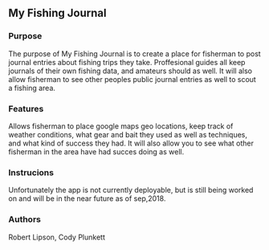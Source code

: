 ## My Fishing Journal

### Purpose

The purpose of My Fishing Journal is to create a place for fisherman to post journal entries about fishing trips they take. Proffesional guides all keep journals of their own fishing data, and amateurs should as well.
It will also allow fisherman to see other peoples public journal entries as well to scout a fishing area.

### Features

Allows fisherman to place google maps geo locations, keep track of weather conditions, what gear and bait they used as well as techniques, and what kind of success they had. It will also allow you to see what other fisherman in the area have had succes doing as well.

### Instrucions

Unfortunately the app is not currently deployable, but is still being worked on and will be in the near future as of sep,2018.

### Authors
Robert Lipson, Cody Plunkett